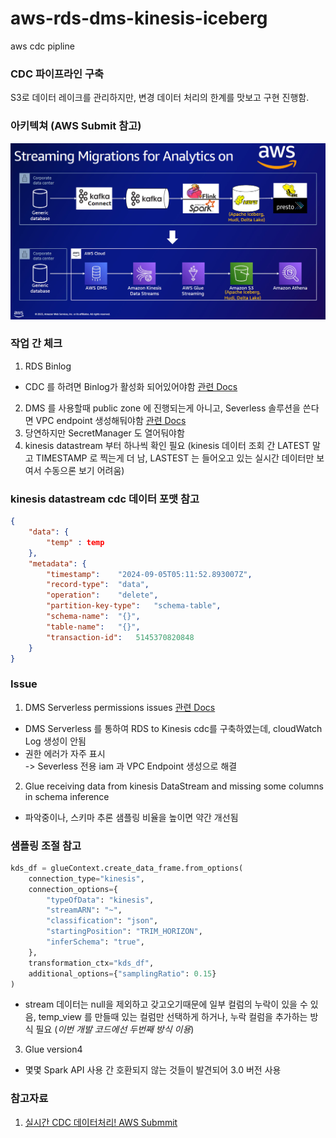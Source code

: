 # aws-rds-dms-kinesis-iceberg
aws cdc pipline


### CDC 파이프라인 구축

S3로 데이터 레이크를 관리하지만, 변경 데이터 처리의 한계를 맛보고 구현 진행함.


### 아키텍쳐 (AWS Submit 참고)
![참고](./img/1.png)

### 작업 간 체크
1. RDS Binlog 
- CDC 를 하려면 Binlog가 활성화 되어있어야함 [관련 Docs](https://docs.aws.amazon.com/ko_kr/dms/latest/userguide/CHAP_Source.MySQL.html)   
2. DMS 를 사용할때 public zone 에 진행되는게 아니고, Severless 솔루션을 쓴다면 VPC endpoint 생성해둬야함 [관련 Docs](https://docs.aws.amazon.com/ko_kr/dms/latest/userguide/CHAP_VPC_Endpoints.html)   
3. 당연하지만 SecretManager 도 열어둬야함   
4. kinesis datastream 부터 하나씩 확인 필요 (kinesis 데이터 조회 간 LATEST 말고 TIMESTAMP 로 찍는게 더 남, LASTEST 는 들어오고 있는 실시간 데이터만 보여서 수동으론 보기 어려움)

<h3>kinesis datastream cdc 데이터 포맷 참고</h3>

```json
{
	"data":	{
		"temp" : temp
	},
	"metadata":	{
		"timestamp":	"2024-09-05T05:11:52.893007Z",
		"record-type":	"data",
		"operation":	"delete",
		"partition-key-type":	"schema-table",
		"schema-name":	"{}",
		"table-name":	"{}",
		"transaction-id":	5145370820848
	}
}
```



### Issue 
1. DMS Serverless permissions issues [관련 Docs](https://docs.aws.amazon.com/ko_kr/dms/latest/userguide/security-iam-awsmanpol.html)
- DMS Serverless 를 통하여 RDS to Kinesis cdc를 구축하였는데, cloudWatch Log 생성이 안됨
- 권한 에러가 자주 표시   
-> Severless 전용 iam 과 VPC Endpoint 생성으로 해결

2. Glue receiving data from kinesis DataStream and missing some columns in schema inference
- 파악중이나, 스키마 추론 샘플링 비율을 높이면 약간 개선됨 

<h3>샘플링 조절 참고</h3>

```python
kds_df = glueContext.create_data_frame.from_options(
    connection_type="kinesis",
    connection_options={
        "typeOfData": "kinesis",
        "streamARN": "~",
        "classification": "json",
        "startingPosition": "TRIM_HORIZON",
        "inferSchema": "true",
    },
    transformation_ctx="kds_df",
    additional_options={"samplingRatio": 0.15}
)

```
- stream 데이터는 null을 제외하고 갖고오기때문에 일부 컬럼의 누락이 있을 수 있음, temp_view 를 만들때 있는 컬럼만 선택하게 하거나, 누락 컬럼을 추가하는 방식 필요 (*이번 개발 코드에선 두번째 방식 이용*)

3. Glue version4
- 몇몇 Spark API 사용 간 호환되지 않는 것들이 발견되어 3.0 버전 사용 

### 참고자료 
1. [실시간 CDC 데이터처리! AWS Submmit](https://aws.amazon.com/ko/blogs/tech/cdc-data-pipeline-from-db-to-opensearch-service/)